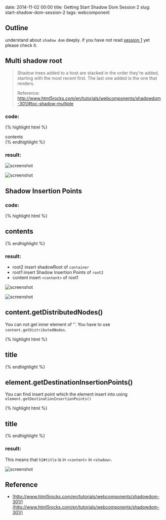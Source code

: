 date: 2014-11-02 00:00
title: Getting Start Shadow Dom Session 2
slug: start-shadow-dom-session-2
tags: webcomponent

## Outline

understand about `shadow dom` deeply.
if you have not read [session 1](http://blog.tomoyukikashiro.me/post/start-shadow-dom-session-1) yet please check it.

## Multi shadow root

> Shadow trees added to a host are stacked in the order they're added, starting with the most recent first. The last one added is the one that renders.
>
> Reference: http://www.html5rocks.com/en/tutorials/webcomponents/shadowdom-301/#toc-shadow-multiple

### code:

{% highlight html %}
<div id="host">
	<span>contents</span>
</div>
<script>
	var host = document.querySelector('#host');
	var root1 = host.createShadowRoot();
	var root2 = host.createShadowRoot();

	root1.innerHTML = '<div>root1 inner</div>';
	root2.innerHTML = '<div>root2 inner</div>';
</script>
{% endhighlight %}

### result:

![screenshot](https://dl.dropboxusercontent.com/u/2553817/Apps/scriptogram/resource/2014-11-02/code.png)

![screenshot](https://dl.dropboxusercontent.com/u/2553817/Apps/scriptogram/resource/2014-11-02/result.png)

## Shadow Insertion Points

### code:

{% highlight html %}
<div id="host">
	<h2>contents</h2>
</div>
<script>
	var container = document.querySelector('div');
	
	var root1 = container.createShadowRoot();
	var root2 = container.createShadowRoot();
	root1.innerHTML = '<div>Root 1</div><content></content>';
	root2.innerHTML = '<div>Root 2</div><shadow></shadow>';
</script>
{% endhighlight %}

### result:

* root2 insert shadowRoot of `container`
* root1 insert Shadow Insertion Points of `root2`
* content insert `<content>` of root1
	
![screenshot](https://dl.dropboxusercontent.com/u/2553817/Apps/scriptogram/resource/2014-11-02/code2.png)

![screenshot](https://dl.dropboxusercontent.com/u/2553817/Apps/scriptogram/resource/2014-11-02/result2.png)

## content.getDistributedNodes()

You can not get inner element of '<content>'.
You have to use `content.getDistributedNodes`.

{% highlight html %}
<div id="host2">
	<h2 id="title">title</h2>
</div>

<script>
	var host = document.querySelector('#host2');
	var root1 = host.createShadowRoot();
	var root2 = host.createShadowRoot();

	root1.innerHTML = '<content select="#title"></content>';
	root2.innerHTML = '<shadow></shadow>';

	// you can not get h2 in content element
	console.log(root1.querySelector('content[select="#title"] h2')); // null;

	var content = root1.querySelector('content[select="#title"]');
	console.log(content.getDistributedNodes()); // h2#title
</script>
{% endhighlight %}

## element.getDestinationInsertionPoints()

You can find insert point which the element insert into using `element.getDestinationInsertionPoints()`

{% highlight html %}
<div id="host2">
	<h2 id="title">title</h2>
</div>

<script>
	var host = document.querySelector('#host2');
	var root1 = host.createShadowRoot();
	var root2 = host.createShadowRoot();

	root1.innerHTML = '<content select="#title"></content>';
	root2.innerHTML = '<shadow></shadow>';

	var h2 = document.querySelector('h2#title');
	console.log(h2.getDestinationInsertionPoints()); // 
	
</script>
{% endhighlight %}

### result:

This means that `h2#title` is in `<content>` in `<shadow>`.

![screenshot](https://dl.dropboxusercontent.com/u/2553817/Apps/scriptogram/resource/2014-11-02/getDestinationInsertionPoints.png)

## Reference

* [http://www.html5rocks.com/en/tutorials/webcomponents/shadowdom-301/](http://www.html5rocks.com/en/tutorials/webcomponents/shadowdom-301/)
